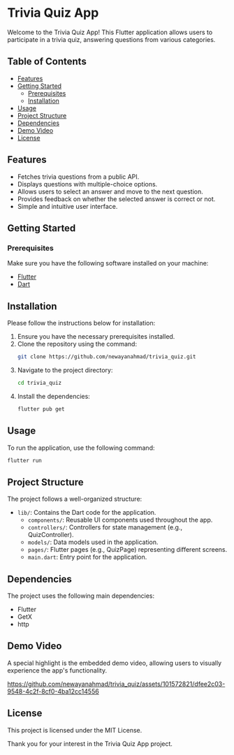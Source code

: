 # Trivia Quiz App

Welcome to the Trivia Quiz App! This Flutter application allows users to participate in a trivia quiz, answering questions from various categories.

## Table of Contents

- [Features](#features)
- [Getting Started](#getting-started)
  - [Prerequisites](#prerequisites)
  - [Installation](#installation)
- [Usage](#usage)
- [Project Structure](#project-structure)
- [Dependencies](#dependencies)
- [Demo Video](#demo-video)
- [License](#license)

## Features

- Fetches trivia questions from a public API.
- Displays questions with multiple-choice options.
- Allows users to select an answer and move to the next question.
- Provides feedback on whether the selected answer is correct or not.
- Simple and intuitive user interface.

## Getting Started

### Prerequisites

Make sure you have the following software installed on your machine:

- [Flutter](https://flutter.dev/docs/get-started/install)
- [Dart](https://dart.dev/get-dart)
## Installation

Please follow the instructions below for installation:

1. Ensure you have the necessary prerequisites installed.
2. Clone the repository using the command: 
   ```bash
   git clone https://github.com/newayanahmad/trivia_quiz.git
3. Navigate to the project directory: 
   ```bash
   cd trivia_quiz
4. Install the dependencies: 
   ```bash
   flutter pub get
 ## Usage
To run the application, use the following command: 
   ```bash
   flutter run
   ```

## Project Structure
The project follows a well-organized structure:
* `lib/`: Contains the Dart code for the application.
  * `components/`: Reusable UI components used throughout the app.
  * `controllers/`: Controllers for state management (e.g., QuizController).
  * `models/`: Data models used in the application.
  * `pages/`: Flutter pages (e.g., QuizPage) representing different screens.
  * `main.dart`: Entry point for the application.


## Dependencies
The project uses the following main dependencies:
* Flutter
* GetX
* http

## Demo Video

A special highlight is the embedded demo video, allowing users to visually experience the app's functionality. 

https://github.com/newayanahmad/trivia_quiz/assets/101572821/dfee2c03-9548-4c2f-8cf0-4ba12cc14556


## License

This project is licensed under the MIT License.

Thank you for your interest in the Trivia Quiz App project. 
